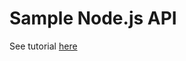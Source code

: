 # Sample Node.js API  

See tutorial [here](https://medium.freecodecamp.org/building-a-simple-node-js-api-in-under-30-minutes-a07ea9e390d2)
